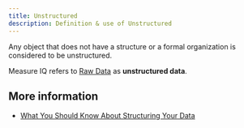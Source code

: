 ```yaml
---
title: Unstructured 
description: Definition & use of Unstructured 
---
```

Any object that does not have a structure or a formal organization is considered to be unstructured.

Measure IQ refers to [Raw Data](../raw-data) as **unstructured data**. 

## More information

- [What You Should Know About Structuring Your Data](https://behavure.ai/docs/wiki/spaces/SGV/pages/2139261689/What+You+Should+Know+About+Structuring+Your+Data+v5)